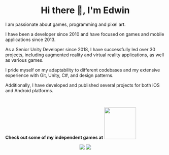 <h1 align="center">Hi there 👋, I'm Edwin</h1> 

<p>I am passionate about games, programming and pixel art.</p>
<p>I have been a developer since 2010 and have focused on games and mobile applications since 2013.</p>

<p>As a Senior Unity Developer since 2018, I have successfully led over 30 projects, including augmented reality and virtual reality applications, as well as various games.</p>
<p>I pride myself on my adaptability to different codebases and my extensive experience with Git, Unity, C#, and design patterns.</p>
<p>Additionally, I have developed and published several projects for both iOS and Android platforms.</p>
<br>
<p><b>Check out some of my independent games at</b> <a href="https://gamejolt.com/@edwingamedev"><img src="https://static.wikia.nocookie.net/aisaac-the-hedgehog/images/f/fd/GameJolt_logo.png/revision/latest/scale-to-width-down/985?cb=20220416211458" width="100"></a> </p>

<p align="center">
<a href="https://instagram.com/edwingamedev"><img src="https://img.shields.io/badge/Instagram-EB3468?style=for-the-badge&logo=instagram&logoColor=white"></a>
<a href="https://www.linkedin.com/in/edwinjonesholanda"><img src="https://img.shields.io/badge/LinkedIn-0077B5?style=for-the-badge&logo=linkedin&logoColor=white"></a>
</p>
